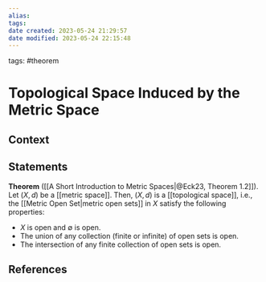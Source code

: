 ```yaml
---
alias:
tags: 
date created: 2023-05-24 21:29:57
date modified: 2023-05-24 22:15:48
---
```


tags: #theorem

# Topological Space Induced by the Metric Space

## Context

## Statements

**Theorem** ([[A Short Introduction to Metric Spaces|@Eck23, Theorem 1.2]]). Let $(X,d)$ be a [[metric space]]. Then, $(X,d)$ is a [[topological space]], i.e., the [[Metric Open Set|metric open sets]] in $X$ satisfy the following properties:
- $X$ is open and $\emptyset$ is open.
- The union of any collection (finite or infinite) of open sets is open.
- The intersection of any finite collection of open sets is open.

## References